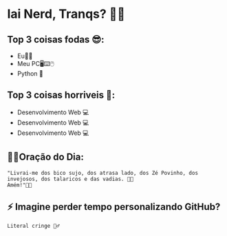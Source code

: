 # Iai Nerd, Tranqs? 🐱‍👓

## Top 3 coisas fodas 😎:
- Eu👨‍💻
- Meu PC🖥⌨🖱
- Python 🐍

## Top 3 coisas horriveis 🤢:
- Desenvolvimento Web 💻
- Desenvolvimento Web 💻
- Desenvolvimento Web 💻

## 🙏🏻Oração do Dia:
    "Livrai-me dos bico sujo, dos atrasa lado, dos Zé Povinho, dos invejosos, dos talaricos e das vadias. 👊🏼
    Amém!"🙌🏽


## ⚡ Imagine perder tempo personalizando GitHub?
    Literal cringe 🏃‍♂️
<!--
**e1k1to/e1k1to** is a ✨ _special_ ✨ repository because its `README.md` (this file) appears on your GitHub profile.

Here are some ideas to get you started:

- 🔭 I’m currently working on ...
- 🌱 I’m currently learning ...
- 👯 I’m looking to collaborate on ...
- 🤔 I’m looking for help with ...
- 💬 Ask me about ...
- 📫 How to reach me: ...
- 😄 Pronouns: ...
- ⚡ Fun fact: ...
-->
